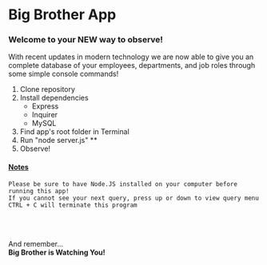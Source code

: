 # Big Brother App

### Welcome to your NEW way to observe!

With recent updates in modern technology we are now able to give you an complete
database of your employees, departments, and job roles through some simple console
commands!

1. Clone repository
2. Install dependencies
    - Express
    - Inquirer
    - MySQL
3. Find app's root folder in Terminal
4. Run "node server.js" **
5. Observe!


#### <u>Notes</u>
    Please be sure to have Node.JS installed on your computer before running this app!
    If you cannot see your next query, press up or down to view query menu
    CTRL + C will terminate this program

<br/><br/>

And remember...</br>
<b>Big Brother is Watching You!</b>
